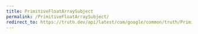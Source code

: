 ```yaml
---
title: PrimitiveFloatArraySubject
permalink: /PrimitiveFloatArraySubject/
redirect_to: https://truth.dev/api/latest/com/google/common/truth/PrimitiveFloatArraySubject.html
---
```


